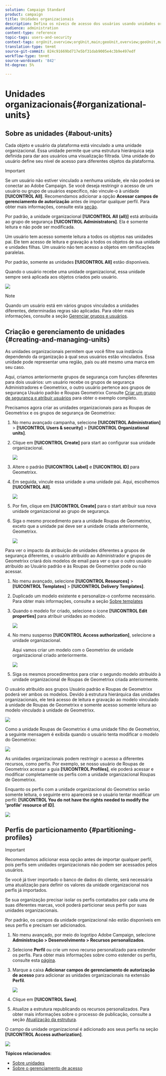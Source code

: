 ```yaml
---
solution: Campaign Standard
product: campaign
title: Unidades organizacionais
description: Defina os níveis de acesso dos usuários usando unidades organizacionais.
audience: administration
content-type: reference
topic-tags: users-and-security
context-tags: orgUnit,overview;orgUnit,main;geoUnit,overview;geoUnit,main
translation-type: tm+mt
source-git-commit: 824c91669bd717e5bf31dab9005e4c3b9e497edf
workflow-type: tm+mt
source-wordcount: '842'
ht-degree: 5%

---
```



# Unidades organizacionais{#organizational-units}

## Sobre as unidades {#about-units}

Cada objeto e usuário da plataforma está vinculado a uma unidade organizacional. Essa unidade permite que uma estrutura hierárquica seja definida para dar aos usuários uma visualização filtrada. Uma unidade do usuário define seu nível de acesso para diferentes objetos da plataforma.

>[!IMPORTANT]
>
>Se um usuário não estiver vinculado a nenhuma unidade, ele não poderá se conectar ao Adobe Campaign. Se você deseja restringir o acesso de um usuário ou grupo de usuários específico, não vincule-o à unidade **[!UICONTROL All]**. Recomendamos adicionar a opção **Acessar campos de gerenciamento de autorização** antes de importar qualquer perfil. Para obter mais informações, consulte esta [seção](../../administration/using/organizational-units.md#partitioning-profiles).
>
>Por padrão, a unidade organizacional **[!UICONTROL All (all)]** está atribuída ao grupo de segurança **[!UICONTROL Administrators]**. Ela é somente leitura e não pode ser modificada.

Um usuário tem acesso somente leitura a todos os objetos nas unidades pai. Ele tem acesso de leitura e gravação a todos os objetos de sua unidade e unidades filhas. Um usuário não tem acesso a objetos em ramificações paralelas.

Por padrão, somente as unidades **[!UICONTROL All]** estão disponíveis.

Quando o usuário recebe uma unidade organizacional, essa unidade sempre será aplicada aos objetos criados pelo usuário.

![](assets/user_management_2.png)

>[!NOTE]
>
>Quando um usuário está em vários grupos vinculados a unidades diferentes, determinadas regras são aplicadas. Para obter mais informações, consulte a seção [Gerenciar grupos e usuários](../../administration/using/managing-groups-and-users.md).

## Criação e gerenciamento de unidades {#creating-and-managing-units}

As unidades organizacionais permitem que você filtre sua instância dependendo da organização à qual seus usuários estão vinculados. Essa unidade pode representar uma região, país ou até mesmo uma marca em seu caso.

Aqui, criamos anteriormente grupos de segurança com funções diferentes para dois usuários: um usuário recebe os grupos de segurança Administradores e Geometrixx, o outro usuário pertence aos grupos de segurança Usuário padrão e Roupas Geometrixx Consulte [Criar um grupo de segurança e atribuir usuários](../../administration/using/managing-groups-and-users.md#creating-a-security-group-and-assigning-users) para obter o exemplo completo.

Precisamos agora criar as unidades organizacionais para as Roupas de Geometrixx e os grupos de segurança de Geometrixx:

1. No menu avançado campanha, selecione **[!UICONTROL Administration]** > **[!UICONTROL Users & security]** > **[!UICONTROL Organizational units]**.
1. Clique em **[!UICONTROL Create]** para start ao configurar sua unidade organizacional.

   ![](assets/manage_units_1.png)

1. Altere o padrão **[!UICONTROL Label]** e **[!UICONTROL ID]** para Geometrixx.
1. Em seguida, vincule essa unidade a uma unidade pai. Aqui, escolhemos **[!UICONTROL All]**.

   ![](assets/manage_units_2.png)

1. Por fim, clique em **[!UICONTROL Create]** para o start atribuir sua nova unidade organizacional ao grupo de segurança.
1. Siga o mesmo procedimento para a unidade Roupas de Geometrixx, exceto que a unidade pai deve ser a unidade criada anteriormente, Geometrixx.

   ![](assets/manage_units_3.png)

Para ver o impacto da atribuição de unidades diferentes a grupos de segurança diferentes, o usuário atribuído ao Administrador e grupos de Geometrixx criará dois modelos de email para ver o que o outro usuário atribuído ao Usuário padrão e às Roupas de Geometrixx pode ou não acessar.

1. No menu avançado, selecione **[!UICONTROL Resources]** > **[!UICONTROL Templates]** > **[!UICONTROL Delivery Templates]**.
1. Duplicado um modelo existente e personalize-o conforme necessário. Para obter mais informações, consulte a seção [Sobre templates](../../start/using/marketing-activity-templates.md)
1. Quando o modelo for criado, selecione o ícone **[!UICONTROL Edit properties]** para atribuir unidades ao modelo.

   ![](assets/manage_units_6.png)

1. No menu suspenso **[!UICONTROL Access authorization]**, selecione a unidade organizacional.

   Aqui vamos criar um modelo com o Geometrixx de unidade organizacional criado anteriormente.

   ![](assets/manage_units_5.png)

1. Siga os mesmos procedimentos para criar o segundo modelo atribuído à unidade organizacional de Roupas de Geometrixx criada anteriormente.

O usuário atribuído aos grupos Usuário padrão e Roupas de Geometrixx poderá ver ambos os modelos. Devido à estrutura hierárquica das unidades organizacionais, ele terá acesso de leitura e gravação ao modelo vinculado à unidade de Roupas de Geometrixx e somente acesso somente leitura ao modelo vinculado à unidade de Geometrixx.

![](assets/manage_units_7.png)

Como a unidade Roupas de Geometrixx é uma unidade filho de Geometrixx, a seguinte mensagem é exibida quando o usuário tenta modificar o modelo do Geometrixx:

![](assets/manage_units_8.png)

As unidades organizacionais podem restringir o acesso a diferentes recursos, como perfis. Por exemplo, se nosso usuário de Roupas de Geometrixx acessar a guia **[!UICONTROL Profiles]**, ele poderá acessar e modificar completamente os perfis com a unidade organizacional Roupas de Geometrixx.

Enquanto os perfis com a unidade organizacional do Geometrixx serão somente leitura, o seguinte erro aparecerá se o usuário tentar modificar um perfil: **[!UICONTROL You do not have the rights needed to modify the 'profile' resource of ID]**.

![](assets/manage_units_10.png)

## Perfis de particionamento {#partitioning-profiles}

>[!IMPORTANT]
>
>Recomendamos adicionar essa opção antes de importar qualquer perfil, pois perfis sem unidades organizacionais não podem ser acessados pelos usuários.
>
>Se você já tiver importado o banco de dados do cliente, será necessária uma atualização para definir os valores da unidade organizacional nos perfis já importados.

Se sua organização precisar isolar os perfis contatados por cada uma de suas diferentes marcas, você poderá particionar seus perfis por suas unidades organizacionais.

Por padrão, os campos da unidade organizacional não estão disponíveis em seus perfis e precisam ser adicionados.

1. No menu avançado, por meio do logotipo Adobe Campaign, selecione **Administração > Desenvolvimento > Recursos personalizados**.
1. Selecione **Perfil** ou crie um novo recurso personalizado para estender os perfis. Para obter mais informações sobre como estender os perfis, consulte esta [página](../../developing/using/extending-the-profile-resource-with-a-new-field.md#step-1--extend-the-profile-resource).
1. Marque a caixa **Adicionar campos de gerenciamento de autorização de acesso** para adicionar as unidades organizacionais na extensão **Perfil**.

   ![](assets/user_management_9.png)

1. Clique em **[!UICONTROL Save]**.
1. Atualize a estrutura republicando os recursos personalizados. Para obter mais informações sobre o processo de publicação, consulte a seção [Atualização da estrutura](../../developing/using/updating-the-database-structure.md).

O campo da unidade organizacional é adicionado aos seus perfis na seção **[!UICONTROL Access authorization]**.

![](assets/user_management_10.png)

**Tópicos relacionados**:

* [Sobre unidades](../../administration/using/organizational-units.md#about-units)
* [Sobre o gerenciamento de acesso](../../administration/using/about-access-management.md)

